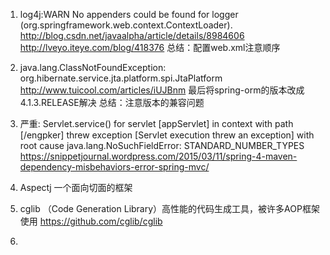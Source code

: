1. log4j:WARN No appenders could be found for logger (org.springframework.web.context.ContextLoader).
  http://blog.csdn.net/javaalpha/article/details/8984606
  http://lveyo.iteye.com/blog/418376
总结：配置web.xml注意顺序
2. java.lang.ClassNotFoundException: org.hibernate.service.jta.platform.spi.JtaPlatform
  http://www.tuicool.com/articles/iUJBnm
  最后将spring-orm的版本改成4.1.3.RELEASE解决
总结：注意版本的兼容问题
3. 严重: Servlet.service() for servlet [appServlet] in context with path [/engpker] threw exception [Servlet execution threw an exception] with root cause
java.lang.NoSuchFieldError: STANDARD_NUMBER_TYPES
https://snippetjournal.wordpress.com/2015/03/11/spring-4-maven-dependency-misbehaviors-error-spring-mvc/
4. Aspectj 一个面向切面的框架

5. cglib （Code Generation Library）高性能的代码生成工具，被许多AOP框架使用
https://github.com/cglib/cglib

6. 

